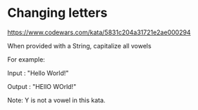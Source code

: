 # Changing letters

https://www.codewars.com/kata/5831c204a31721e2ae000294

When provided with a String, capitalize all vowels

For example:

Input : "Hello World!"

Output : "HEllO WOrld!"

Note: Y is not a vowel in this kata.
